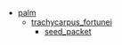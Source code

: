 * [palm](palm)
  * [trachycarpus_fortunei](palm/trachycarpus_fortunei)
    * [seed_packet](palm/trachycarpus_fortunei/seed_packet)
